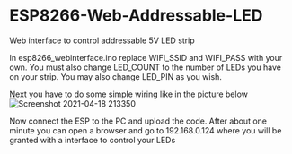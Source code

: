 # ESP8266-Web-Addressable-LED
Web interface to control addressable 5V LED strip

In esp8266_webinterface.ino replace WIFI_SSID and WIFI_PASS with your own. You must also change LED_COUNT to the number of LEDs you have on your strip. You may also change LED_PIN as you wish.

Next you have to do some simple wiring like in the picture below
![Screenshot 2021-04-18 213350](https://user-images.githubusercontent.com/50721708/115156738-71cd1d00-a08e-11eb-966d-21e5c9daa4f1.png)

Now connect the ESP to the PC and upload the code. 
After about one minute you can open a browser and go to 192.168.0.124 where you will be granted with a interface to control your LEDs
